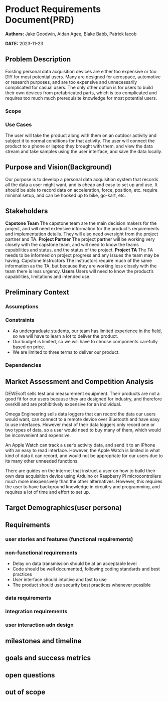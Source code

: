 # Product Requirements Document(PRD)

**Authors:** Jake Goodwin, Aidan Agee, Blake Babb, Patrick Iacob

**DATE:** 2023-11-23

## Problem Description

Existing personal data acquisition devices are either too expensive or too DIY for most potential users. Many are designed for aerospace, automotive or research purposes, and are too expensive and unnecessarily complicated for casual users. The only other option is for users to build their own devices from prefabricated parts, which is too complicated and requires too much much prerequisite knowledge for most potential users.

### Scope

### Use Cases

The user will take the product along with them on an outdoor activity and subject it to normal conditions for that activity.
The user will connect the product to a phone or laptop they brought with them, and view the data stream and take samples using the user interface, and save the data locally.

## Purpose and Vision(Background)

Our purpose is to develop a personal data acquisition system that records all the data a user might want, 
and is cheap and easy to set up and use. It should be able to record data on acceleration, force, position, etc.
require minimal setup, and can be hooked up to bike, go-kart, etc.

## Stakeholders

**Capstone Team**
The capstone team are the main decision makers for the project, and will need extensive information for the product’s requirements and implementation details. They will also need oversight from the project partner and TA.
**Project Partner**
The project partner will be working very closely with the capstone team, and will need to know the teams capabilities and status, and the status of the project.
**Project TA**
The TA needs to be informed on project progress and any issues the team may be having.
Capstone Instructors
The instructors require much of the same information as the TA, but because they are working less closely with the team there is less urgency.
**Users**
Users will need to know the product’s capabilities, limitations and intended use.

## Preliminary Context

### Assumptions

### Constraints

* As undergraduate students, our team has limited experience in the field, so we will have to learn a lot to deliver the product.
* Our budget is limited, so we will have to choose components carefully based on price.
* We are limited to three terms to deliver our product.


### Dependencies

## Market Assessment and Competition Analysis

DEWEsoft sells test and measurement equipment. Their products are not a good fit for our users because they are designed for industry, and therefore overkill and are prohibitively expensive for an individual.

Omega Engineering sells data loggers that can record the data our users would want, can connect to a remote device over Bluetooth and have easy to use interfaces. However most of their data loggers only record one or two types of data, so a user would need to buy many of them, which would be inconvenient and expensive.

An Apple Watch can track a user’s activity data, and send it to an iPhone with an easy to read interface. However, the Apple Watch is limited in what kind of data it can record, and would not be appropriate for our users due to its many other unneeded functions.

There are guides on the internet that instruct a user on how to build their own data acquisition device using Arduino or Raspberry Pi microcontrollers much more inexpensively than the other alternatives. However, this requires the user to have background knowledge in circuitry and programming, and requires a lot of time and effort to set up.

## Target Demographics(user persona)

## Requirements


### user stories and features (functional requirements)

### non-functional requirements

* Delay on data transmission should be at an acceptable level
* Code should be well documented, following coding standards and best practices
* User interface should intuitive and fast to use
* The product should use security best practices whenever possible

### data requirements

### integration requirements

### user interaction adn design


## milestones and timeline

## goals and success metrics

## open questions

## out of scope
